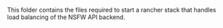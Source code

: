 This folder contains the files required to start a rancher stack that handles load balancing of the NSFW API backend.
